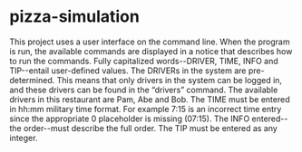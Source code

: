 # pizza-simulation

This project uses a user interface on the command line. When the program is run, the available commands are displayed in a notice that describes how to run the commands. Fully capitalized words--DRIVER, TIME, INFO and TIP--entail user-defined values. The DRIVERs in the system are pre-determined. This means that only drivers in the system can be logged in, and these drivers can be found in the “drivers” command. The available drivers in this restaurant are Pam, Abe and Bob. The TIME must be entered in hh:mm military time format. For example 7:15 is an incorrect time entry since the appropriate 0 placeholder is missing (07:15). The INFO entered--the order--must describe the full order. The TIP must be entered as any integer.

